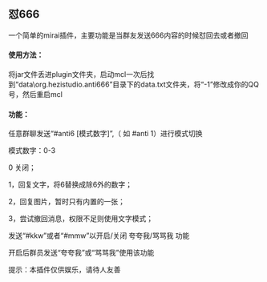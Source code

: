 ## 怼666

一个简单的mirai插件，主要功能是当群友发送666内容的时候怼回去或者撤回

#### 使用方法：

将jar文件丢进plugin文件夹，启动mcl一次后找到“data\org.hezistudio.anti666”目录下的data.txt文件夹，将“-1”修改成你的QQ号，然后重启mcl

#### 功能：

任意群聊发送“#anti6 [模式数字]”,（ 如 #anti 1）进行模式切换

模式数字：0-3

0 关闭；

1，回复文字，将6替换成除6外的数字；

2，回复图片，暂时只有内置的一张；

3，尝试撤回消息，权限不足则使用文字模式；



发送“#kkw”或者“#mmw”以开启/关闭 夸夸我/骂骂我 功能

开启后群员发送“夸夸我”或“骂骂我”使用该功能

提示：本插件仅供娱乐，请待人友善
